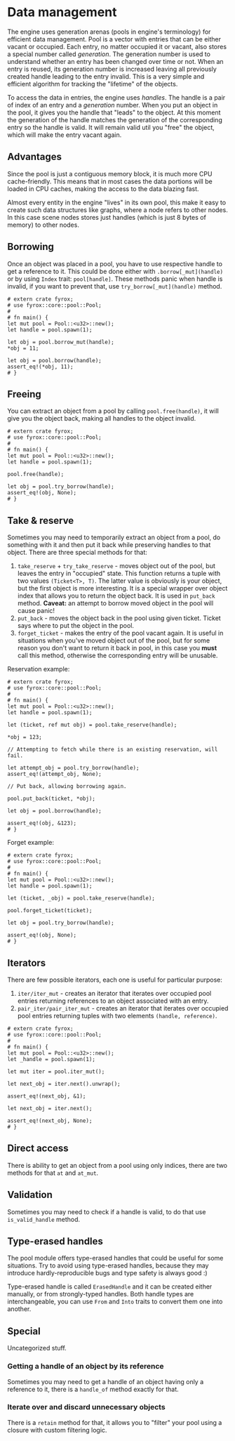 # Data management

The engine uses generation arenas (pools in engine's terminology) for efficient data management. Pool is a
vector with entries that can be either vacant or occupied. Each entry, no matter occupied it or vacant, also
stores a special number called _generation_. The generation number is used to understand whether an entry has
been changed over time or not. When an entry is reused, its generation number is increased leaving all previously
created handle leading to the entry invalid. This is a very simple and efficient algorithm for tracking the
"lifetime" of the objects.

To access the data in entries, the engine uses _handles_. The handle is a pair of index of an entry and a
_generation_ number. When you put an object in the pool, it gives you the handle that "leads" to the object.
At this moment the generation of the handle matches the generation of the corresponding entry so the handle
is valid. It will remain valid util you "free" the object, which will make the entry vacant again.

## Advantages

Since the pool is just a contiguous memory block, it is much more CPU cache-friendly. This means that in most
cases the data portions will be loaded in CPU caches, making the access to the data blazing fast.

Almost every entity in the engine "lives" in its own pool, this make it easy to create such data structures
like graphs, where a node refers to other nodes. In this case scene nodes stores just handles (which is just
8 bytes of memory) to other nodes.

## Borrowing

Once an object was placed in a pool, you have to use respective handle to get a reference to it. This could 
be done either with `.borrow[_mut](handle)` or by using `Index` trait: `pool[handle]`. These methods panic
when handle is invalid, if you want to prevent that, use `try_borrow[_mut](handle)` method.

```rust,no_run
# extern crate fyrox;
# use fyrox::core::pool::Pool;
#
# fn main() {
let mut pool = Pool::<u32>::new();
let handle = pool.spawn(1);

let obj = pool.borrow_mut(handle);
*obj = 11;

let obj = pool.borrow(handle);
assert_eq!(*obj, 11);
# }
```

## Freeing 

You can extract an object from a pool by calling `pool.free(handle)`, it will give you the object back, making
all handles to the object invalid.

```rust,no_run
# extern crate fyrox;
# use fyrox::core::pool::Pool;
#
# fn main() {
let mut pool = Pool::<u32>::new();
let handle = pool.spawn(1);

pool.free(handle);

let obj = pool.try_borrow(handle);
assert_eq!(obj, None);
# }
```

## Take & reserve

Sometimes you may need to temporarily extract an object from a pool, do something with it and then put it back
while preserving handles to that object. There are three special methods for that:

1) `take_reserve` + `try_take_reserve` - moves object out of the pool, but leaves the entry in "occupied" state. This function returns
a tuple with two values `(Ticket<T>, T)`. The latter value is obviously is your object, but the first object is 
more interesting. It is a special wrapper over object index that allows you to return the object back. It is used
in `put_back` method. **Caveat:** an attempt to borrow moved object in the pool will cause panic! 
2) `put_back` - moves the object back in the pool using given ticket. Ticket says where to put the object in the 
pool. 
3) `forget_ticket` - makes the entry of the pool vacant again. It is useful in situations when you've moved object
out of the pool, but for some reason you don't want to return it back in pool, in this case you **must** call
this method, otherwise the corresponding entry will be unusable.

Reservation example:

```rust,no_run
# extern crate fyrox;
# use fyrox::core::pool::Pool;
#
# fn main() {
let mut pool = Pool::<u32>::new();
let handle = pool.spawn(1);

let (ticket, ref mut obj) = pool.take_reserve(handle);

*obj = 123;

// Attempting to fetch while there is an existing reservation, will fail.

let attempt_obj = pool.try_borrow(handle);
assert_eq!(attempt_obj, None);

// Put back, allowing borrowing again.

pool.put_back(ticket, *obj);

let obj = pool.borrow(handle);

assert_eq!(obj, &123);
# }
```

Forget example:

```rust,no_run
# extern crate fyrox;
# use fyrox::core::pool::Pool;
#
# fn main() {
let mut pool = Pool::<u32>::new();
let handle = pool.spawn(1);

let (ticket, _obj) = pool.take_reserve(handle);

pool.forget_ticket(ticket);

let obj = pool.try_borrow(handle);

assert_eq!(obj, None);
# }
```

## Iterators

There are few possible iterators, each one is useful for particular purpose:

1) `iter/iter_mut` - creates an iterator that iterates over occupied pool entries returning references to an 
object associated with an entry.
2) `pair_iter/pair_iter_mut` - creates an iterator that iterates over occupied pool entries returning tuples with
two elements `(handle, reference)`. 

```rust,no_run
# extern crate fyrox;
# use fyrox::core::pool::Pool;
#
# fn main() {
let mut pool = Pool::<u32>::new();
let _handle = pool.spawn(1);

let mut iter = pool.iter_mut();

let next_obj = iter.next().unwrap();

assert_eq!(next_obj, &1);

let next_obj = iter.next();

assert_eq!(next_obj, None);
# }
```

## Direct access

There is ability to get an object from a pool using only indices, there are two methods for that `at` and `at_mut`.

## Validation

Sometimes you may need to check if a handle is valid, to do that use `is_valid_handle` method.

## Type-erased handles

The pool module offers type-erased handles that could be useful for some situations. Try to avoid using type-erased
handles, because they may introduce hardly-reproducible bugs and type safety is always good :)

Type-erased handle is called `ErasedHandle` and it can be created either manually, or from strongly-typed handles.
Both handle types are interchangeable, you can use `From` and `Into` traits to convert them one into another.

## Special 

Uncategorized stuff.

### Getting a handle of an object by its reference

Sometimes you may need to get a handle of an object having only a reference to it, there is a `handle_of` method
exactly for that.

### Iterate over and discard unnecessary objects

There is a `retain` method for that, it allows you to "filter" your pool using a closure with custom filtering
logic.